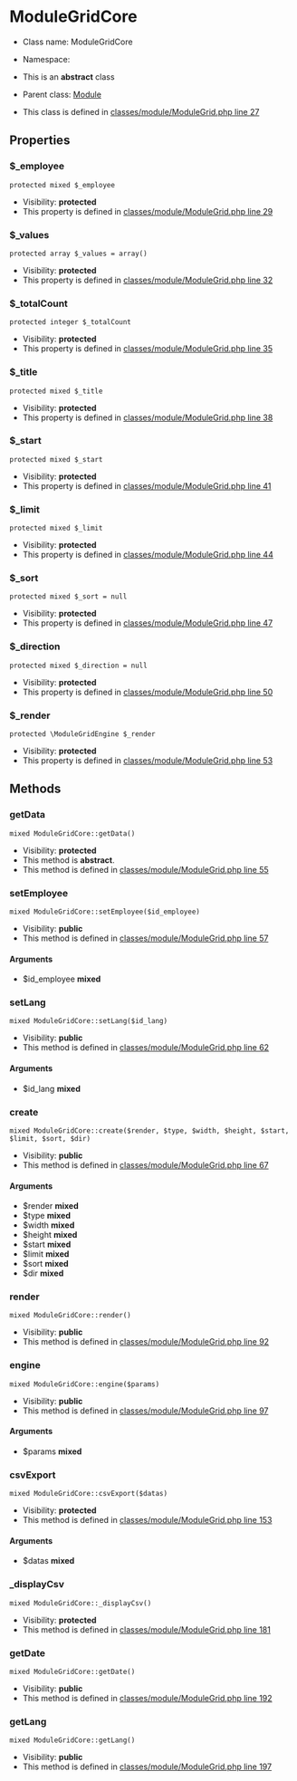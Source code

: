 ModuleGridCore
===============






* Class name: ModuleGridCore
* Namespace: 
* This is an **abstract** class
* Parent class: [Module](ModuleCore)

* This class is defined in [classes/module/ModuleGrid.php line 27](https://github.com/PrestaShop/PrestaShop/blob/1.6.1.1/classes/module/ModuleGrid.php#27)





Properties
----------


### $_employee

    protected mixed $_employee





* Visibility: **protected**
* This property is defined in [classes/module/ModuleGrid.php line 29](https://github.com/PrestaShop/PrestaShop/blob/1.6.1.1/classes/module/ModuleGrid.php#29)


### $_values

    protected array $_values = array()





* Visibility: **protected**
* This property is defined in [classes/module/ModuleGrid.php line 32](https://github.com/PrestaShop/PrestaShop/blob/1.6.1.1/classes/module/ModuleGrid.php#32)


### $_totalCount

    protected integer $_totalCount





* Visibility: **protected**
* This property is defined in [classes/module/ModuleGrid.php line 35](https://github.com/PrestaShop/PrestaShop/blob/1.6.1.1/classes/module/ModuleGrid.php#35)


### $_title

    protected mixed $_title





* Visibility: **protected**
* This property is defined in [classes/module/ModuleGrid.php line 38](https://github.com/PrestaShop/PrestaShop/blob/1.6.1.1/classes/module/ModuleGrid.php#38)


### $_start

    protected mixed $_start





* Visibility: **protected**
* This property is defined in [classes/module/ModuleGrid.php line 41](https://github.com/PrestaShop/PrestaShop/blob/1.6.1.1/classes/module/ModuleGrid.php#41)


### $_limit

    protected mixed $_limit





* Visibility: **protected**
* This property is defined in [classes/module/ModuleGrid.php line 44](https://github.com/PrestaShop/PrestaShop/blob/1.6.1.1/classes/module/ModuleGrid.php#44)


### $_sort

    protected mixed $_sort = null





* Visibility: **protected**
* This property is defined in [classes/module/ModuleGrid.php line 47](https://github.com/PrestaShop/PrestaShop/blob/1.6.1.1/classes/module/ModuleGrid.php#47)


### $_direction

    protected mixed $_direction = null





* Visibility: **protected**
* This property is defined in [classes/module/ModuleGrid.php line 50](https://github.com/PrestaShop/PrestaShop/blob/1.6.1.1/classes/module/ModuleGrid.php#50)


### $_render

    protected \ModuleGridEngine $_render





* Visibility: **protected**
* This property is defined in [classes/module/ModuleGrid.php line 53](https://github.com/PrestaShop/PrestaShop/blob/1.6.1.1/classes/module/ModuleGrid.php#53)


Methods
-------


### getData

    mixed ModuleGridCore::getData()





* Visibility: **protected**
* This method is **abstract**.
* This method is defined in [classes/module/ModuleGrid.php line 55](https://github.com/PrestaShop/PrestaShop/blob/1.6.1.1/classes/module/ModuleGrid.php#55)




### setEmployee

    mixed ModuleGridCore::setEmployee($id_employee)





* Visibility: **public**
* This method is defined in [classes/module/ModuleGrid.php line 57](https://github.com/PrestaShop/PrestaShop/blob/1.6.1.1/classes/module/ModuleGrid.php#57)


#### Arguments
* $id_employee **mixed**



### setLang

    mixed ModuleGridCore::setLang($id_lang)





* Visibility: **public**
* This method is defined in [classes/module/ModuleGrid.php line 62](https://github.com/PrestaShop/PrestaShop/blob/1.6.1.1/classes/module/ModuleGrid.php#62)


#### Arguments
* $id_lang **mixed**



### create

    mixed ModuleGridCore::create($render, $type, $width, $height, $start, $limit, $sort, $dir)





* Visibility: **public**
* This method is defined in [classes/module/ModuleGrid.php line 67](https://github.com/PrestaShop/PrestaShop/blob/1.6.1.1/classes/module/ModuleGrid.php#67)


#### Arguments
* $render **mixed**
* $type **mixed**
* $width **mixed**
* $height **mixed**
* $start **mixed**
* $limit **mixed**
* $sort **mixed**
* $dir **mixed**



### render

    mixed ModuleGridCore::render()





* Visibility: **public**
* This method is defined in [classes/module/ModuleGrid.php line 92](https://github.com/PrestaShop/PrestaShop/blob/1.6.1.1/classes/module/ModuleGrid.php#92)




### engine

    mixed ModuleGridCore::engine($params)





* Visibility: **public**
* This method is defined in [classes/module/ModuleGrid.php line 97](https://github.com/PrestaShop/PrestaShop/blob/1.6.1.1/classes/module/ModuleGrid.php#97)


#### Arguments
* $params **mixed**



### csvExport

    mixed ModuleGridCore::csvExport($datas)





* Visibility: **protected**
* This method is defined in [classes/module/ModuleGrid.php line 153](https://github.com/PrestaShop/PrestaShop/blob/1.6.1.1/classes/module/ModuleGrid.php#153)


#### Arguments
* $datas **mixed**



### _displayCsv

    mixed ModuleGridCore::_displayCsv()





* Visibility: **protected**
* This method is defined in [classes/module/ModuleGrid.php line 181](https://github.com/PrestaShop/PrestaShop/blob/1.6.1.1/classes/module/ModuleGrid.php#181)




### getDate

    mixed ModuleGridCore::getDate()





* Visibility: **public**
* This method is defined in [classes/module/ModuleGrid.php line 192](https://github.com/PrestaShop/PrestaShop/blob/1.6.1.1/classes/module/ModuleGrid.php#192)




### getLang

    mixed ModuleGridCore::getLang()





* Visibility: **public**
* This method is defined in [classes/module/ModuleGrid.php line 197](https://github.com/PrestaShop/PrestaShop/blob/1.6.1.1/classes/module/ModuleGrid.php#197)



